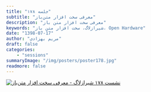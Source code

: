 ```yaml
---
title: "جلسه ۱۷۸"
subtitle: "معرفی سخت افزار متن‌باز"
description: "معرفی سخت افزار متن باز"
keywords: "شیرازلاگ، سخت افزار متن باز، Open Hardware"
date: "1398-07-17"
author: "مریم بهزادی"
draft: false
categories:
    - "sessions"
summaryImage: "/img/posters/poster178.jpg"
readmore: false
---
```

[![نشست ۱۷۸ شیرازلاگ - معرفی سخت افزار متن‌باز ](/img/posters/poster178.jpg)](/img/posters/poster178.jpg)